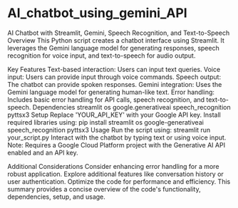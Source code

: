 # AI_chatbot_using_gemini_API
AI Chatbot with Streamlit, Gemini, Speech Recognition, and Text-to-Speech
Overview
This Python script creates a chatbot interface using Streamlit. It leverages the Gemini language model for generating responses, speech recognition for voice input, and text-to-speech for audio output.

Key Features
Text-based interaction: Users can input text queries.
Voice input: Users can provide input through voice commands.
Speech output: The chatbot can provide spoken responses.
Gemini integration: Uses the Gemini language model for generating human-like text.
Error handling: Includes basic error handling for API calls, speech recognition, and text-to-speech.
Dependencies
streamlit
os
google.generativeai
speech_recognition
pyttsx3
Setup
Replace 'YOUR_API_KEY' with your Google API key.
Install required libraries using:
pip install streamlit os google-generativeai speech_recognition pyttsx3
Usage
Run the script using:
streamlit run your_script.py
Interact with the chatbot by typing text or using voice input.
Note: Requires a Google Cloud Platform project with the Generative AI API enabled and an API key.

Additional Considerations
Consider enhancing error handling for a more robust application.
Explore additional features like conversation history or user authentication.
Optimize the code for performance and efficiency.
This summary provides a concise overview of the code's functionality, dependencies, setup, and usage.
